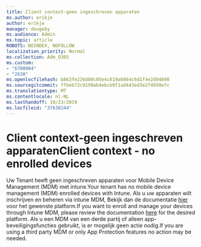 ```yaml
---
title: Client context-geen ingeschreven apparaten
ms.author: erikje
author: erikje
manager: dougeby
ms.audience: Admin
ms.topic: article
ROBOTS: NOINDEX, NOFOLLOW
localization_priority: Normal
ms.collection: Adm_O365
ms.custom:
- "6700004"
- "2630"
ms.openlocfilehash: b863fe236d00c05e4c619a6864c6d1f4e2d04890
ms.sourcegitcommit: ffbeb72c9199ab4ebcb0f1ad443ed3e2f4950efc
ms.translationtype: MT
ms.contentlocale: nl-NL
ms.lasthandoff: 10/23/2019
ms.locfileid: "37638244"
---
```

# <a name="client-context---no-enrolled-devices"></a><span data-ttu-id="b0f03-102">Client context-geen ingeschreven apparaten</span><span class="sxs-lookup"><span data-stu-id="b0f03-102">Client context - no enrolled devices</span></span>

<span data-ttu-id="b0f03-103">Uw Tenant heeft geen ingeschreven apparaten voor Mobile Device Management (MDM) met intune.</span><span class="sxs-lookup"><span data-stu-id="b0f03-103">Your tenant has no mobile device management (MDM) enrolled devices with Intune.</span></span> <span data-ttu-id="b0f03-104">Als u uw apparaten wilt inschrijven en beheren via intune MDM, Bekijk dan de documentatie [hier](https://docs.microsoft.com/intune/device-enrollment) voor het gewenste platform.</span><span class="sxs-lookup"><span data-stu-id="b0f03-104">If you want to enroll and manage your devices through Intune MDM, please review the documentation [here](https://docs.microsoft.com/intune/device-enrollment) for the desired platform.</span></span> <span data-ttu-id="b0f03-105">Als u een MDM van een derde partij of alleen app-beveiligingsfuncties gebruikt, is er mogelijk geen actie nodig.</span><span class="sxs-lookup"><span data-stu-id="b0f03-105">If you are using a third party MDM or only App Protection features no action may be needed.</span></span> 